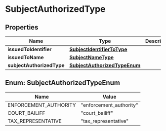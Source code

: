 # SubjectAuthorizedType

## Properties
Name | Type | Description | Notes
------------ | ------------- | ------------- | -------------
**issuedToIdentifier** | [**SubjectIdentifierToType**](SubjectIdentifierToType.md) |  | 
**issuedToName** | [**SubjectNameType**](SubjectNameType.md) |  |  [optional]
**subjectAuthorizedType** | [**SubjectAuthorizedTypeEnum**](#SubjectAuthorizedTypeEnum) |  | 

<a name="SubjectAuthorizedTypeEnum"></a>
## Enum: SubjectAuthorizedTypeEnum
Name | Value
---- | -----
ENFORCEMENT_AUTHORITY | &quot;enforcement_authority&quot;
COURT_BAILIFF | &quot;court_bailiff&quot;
TAX_REPRESENTATIVE | &quot;tax_representative&quot;
